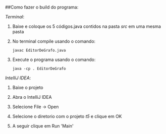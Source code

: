 ##Como fazer o build do programa:

*Terminal*:

1. Baixe e coloque os 5 códigos.java contidos na pasta *src* em uma mesma pasta

2. No terminal compile usando o comando:
	
	```
	javac EditorDeGrafo.java
	```

3. Execute o programa usando o comando:
	
	```
	java -cp . EditorDeGrafo
	```
	
*IntelliJ IDEA*:

1. Baixe o projeto

2. Abra o IntelliJ IDEA

3. Selecione File -> Open

4. Selecione o diretorio com o projeto *t5* e clique em OK

5. A seguir clique em Run 'Main'